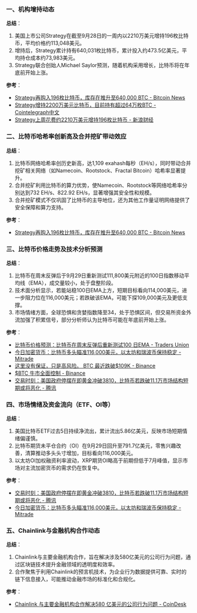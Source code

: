 ### 一、机构增持动态  
**总结**：  
1. 美国上市公司Strategy在截至9月28日的一周内以2210万美元增持196枚比特币，平均价格约113,048美元。  
2. 增持后，Strategy累计持有640,031枚比特币，累计投入约473.5亿美元，平均持仓成本约73,983美元。  
3. Strategy联合创始人Michael Saylor预测，随着机构采用增长，比特币将在年底前开始上涨。  

**参考**：  
- [Strategy再购入196枚比特币，库存在推升至640,000 BTC - Bitcoin News](https://news.bitcoin.com/zh/strategy-zai-gou-ru-196-mei-bi-te-bi-ku-cun-zai-tui-sheng-zhi-640000-btc/)  
- [Strategy增持2200万美元比特币，目前持有超过64万枚BTC - Cointelegraph中文](https://cn.cointelegraph.com/news/strategy-buys-196-bitcoin-22-million-btc-dips-110k)  
- [Strategy上周花费约2210万美元增持196枚比特币 - 新浪财经](https://finance.sina.com.cn/stock/t/2025-09-29/doc-infseiwm1696226.shtml)  


### 二、比特币哈希率创新高及合并挖矿带动效应  
**总结**：  
1. 比特币网络哈希率创历史新高，达1,109 exahash每秒（EH/s），同时带动合并挖矿相关网络（如Namecoin、Rootstock、Fractal Bitcoin）哈希率显著提升。  
2. 合并挖矿利用比特币的算力优势，使Namecoin、Rootstock等网络哈希率分别达到732 EH/s、822.92 EH/s，显著增强其安全性和规模。  
3. 合并挖矿模式不仅巩固了比特币的主导地位，还为其他工作量证明网络提供了安全保障和算力支持。  

**参考**：  
- [Strategy再购入196枚比特币，库存在推升至640,000 BTC - Bitcoin News](https://news.bitcoin.com/zh/strategy-zai-gou-ru-196-mei-bi-te-bi-ku-cun-zai-tui-sheng-zhi-640000-btc/)  


### 三、比特币价格走势及技术分析预测  
**总结**：  
1. 比特币在周末反弹后于9月29日重新测试111,800美元附近的100日指数移动平均线（EMA），成交量较小，处于盘整阶段。  
2. 技术面分析显示，若能站稳100日EMA上方，短期目标看向114,000美元，进一步阻力位在116,000美元；若跌破该EMA，可能下探109,000美元及更低支撑。  
3. 市场情绪方面，全球恐惧和贪婪指数降至34，处于恐惧区间，但交易所资金外流加强了积累信号，部分分析师认为比特币可能在年底前开始上涨。  

**参考**：  
- [比特币价格预测：比特币在周末反弹后重新测试100 日EMA - Traders Union](https://tradersunion.com/zh/news/cryptocurrency-news/show/581494-bitcoin-price-prediction-btc-retests/)  
- [今日加密货币：比特币多头瞄准116,000美元，以太坊和瑞波币保持稳定 - Mitrade](https://www.mitrade.com/cn/insights/news/live-news/article-3-1157589-20250929)  
- [这里没有保证，只是高风险。 BTC 最近跌破$109K - Binance](https://www.binance.com/zh-CN/square/post/30320211122113)  
- [$BTC 牛市全面控制 - Binance](https://www.binance.com/zh-CN/square/post/30334747762401)  
- [交易时刻：美国政府停摆在即黄金冲破3810，比特币若跌破11.1万市场结构短期或将恶化 - 腾讯](https://news.qq.com/rain/a/20250929A04E0Y00)  


### 四、市场情绪及资金流向（ETF、OI等）  
**总结**：  
1. 美国比特币ETF过去5日持续净流出，累计流出5.86亿美元，反映市场短期情绪偏谨慎。  
2. 比特币期货未平仓合约（OI）在9月29日回升至791.7亿美元，零售兴趣改善，清算推动多头头寸增加，目标看向116,000美元。  
3. 以太坊OI加权融资利率波动，XRP期货OI略高于前期但低于7月峰值，显示市场对主流加密货币的需求仍在恢复中。  

**参考**：  
- [交易时刻：美国政府停摆在即黄金冲破3810，比特币若跌破11.1万市场结构短期或将恶化 - 腾讯](https://news.qq.com/rain/a/20250929A04E0Y00)  
- [今日加密货币：比特币多头瞄准116,000美元，以太坊和瑞波币保持稳定 - Mitrade](https://www.mitrade.com/cn/insights/news/live-news/article-3-1157589-20250929)  


### 五、Chainlink与金融机构合作动态  
**总结**：  
1. Chainlink与主要金融机构合作，旨在解决涉及580亿美元的公司行为问题，通过区块链技术提升金融领域的透明度和效率。  
2. 合作聚焦于利用Chainlink的预言机技术，为企业行为数据提供可靠、实时的链下信息接入，可能推动金融市场的标准化和合规化。  

**参考**：  
- [Chainlink 与主要金融机构合作解决580 亿美元的公司行为问题 - CoinDesk](https://www.coindesk.com/zh/business/2025/09/29/chainlink-teams-with-major-financial-institutions-to-fix-usd58b-corporate-actions-problem)